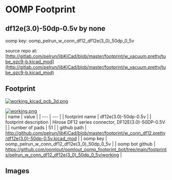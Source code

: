 # OOMP Footprint  
## df12e(3.0)-50dp-0.5v  by none  
  
oomp key: oomp_pelrun_w_conn_df12_df12e(3_0)_50dp_0_5v  
  
source repo at: [http://gitlab.com/pelrun/libKiCad/blob/master/footprint/w_vacuum.pretty/tube_gzc9-b.kicad_mod](http://gitlab.com/pelrun/libKiCad/blob/master/footprint/w_vacuum.pretty/tube_gzc9-b.kicad_mod)  
## Footprint  
  
[![working_kicad_pcb_3d.png](working_kicad_pcb_3d_600.png)](working_kicad_pcb_3d.png)  
  
[![working.png](working_600.png)](working.png)  
| name | value | 
| --- | --- | 
| footprint name | df12e(3.0)-50dp-0.5v | 
| footprint description | Hirose DF12 series connector, DF12E(3.0)-50DP-0.5V | 
| number of pads | 51 | 
| github path | http://github.com/pelrun/libKiCad/blob/master/footprint/w_conn_df12.pretty/df12e(3.0)-50dp-0.5v.kicad_mod | 
| oomp key | oomp_pelrun_w_conn_df12_df12e(3_0)_50dp_0_5v | 
| oomp bot github | https://github.com/oomlout/oomlout_oomp_footprint_bot/tree/main/footprints/pelrun_w_conn_df12_df12e(3_0)_50dp_0_5v/working | 
## Images  
